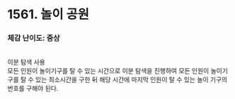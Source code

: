 # 1561. 놀이 공원

### 체감 난이도: 중상

<br>
이분 탐색 사용<br>
모든 인원이 놀이기구를 탈 수 있는 시간으로 이분 탐색을 진행하여 모든 인원이 놀이기구를 탈 수 있는 최소시간을 구한 뒤 해당 시간에 마지막 인원이 탈 수 있는 놀이 기구의 번호를 구해야 된다.
